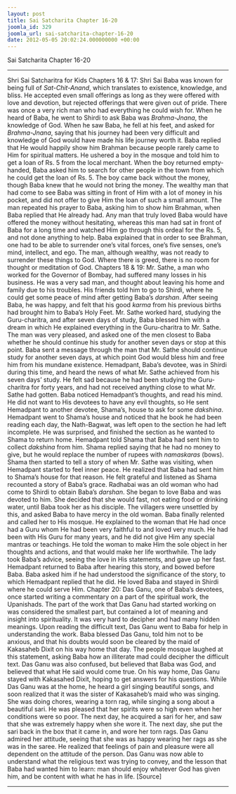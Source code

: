 ```yaml
---
layout: post
title: Sai Satcharita Chapter 16-20
joomla_id: 329
joomla_url: sai-satcharita-chapter-16-20
date: 2012-05-05 20:02:24.000000000 +00:00
---
```

Sai Satcharita Chapter 16-20
* * *
Shri Sai Satcharitra for Kids
Chapters 16 & 17:
Shri Sai Baba was known for being full of _Sat-Chit-Anand_, which translates to existence, knowledge, and bliss. He accepted even small offerings as long as they were offered with love and devotion, but rejected offerings that were given out of pride. There was once a very rich man who had everything he could wish for. When he heard of Baba, he went to Shirdi to ask Baba was _Brahma-Jnana_, the knowledge of God. When he saw Baba, he fell at his feet, and asked for _Brahma-Jnana_, saying that his journey had been very difficult and knowledge of God would have made his life journey worth it. Baba replied that He would happily show him Brahman because people rarely came to Him for spiritual matters. He ushered a boy in the mosque and told him to get a loan of Rs. 5 from the local merchant. When the boy returned empty-handed, Baba asked him to search for other people in the town from which he could get the loan of Rs. 5. The boy came back without the money, though Baba knew that he would not bring the money. The wealthy man that had come to see Baba was sitting in front of Him with a lot of money in his pocket, and did not offer to give Him the loan of such a small amount. The man repeated his prayer to Baba, asking him to show him Brahman, when Baba replied that He already had. Any man that truly loved Baba would have offered the money without hesitating, whereas this man had sat in front of Baba for a long time and watched Him go through this ordeal for the Rs. 5, and not done anything to help. Baba explained that in order to see Brahman, one had to be able to surrender one’s vital forces, one’s five senses, one’s mind, intellect, and ego. The man, although wealthy, was not ready to surrender these things to God. Where there is greed, there is no room for thought or meditation of God.
Chapters 18 & 19:
Mr. Sathe, a man who worked for the Governor of Bombay, had suffered many losses in his business. He was a very sad man, and thought about leaving his home and family due to his troubles. His friends told him to go to Shirdi, where he could get some peace of mind after getting Baba’s _darshan_. After seeing Baba, he was happy, and felt that his good _karma_ from his previous births had brought him to Baba’s Holy Feet. Mr. Sathe worked hard, studying the Guru-charitra, and after seven days of study, Baba blessed him with a dream in which He explained everything in the Guru-charitra to Mr. Sathe. The man was very pleased, and asked one of the men closest to Baba whether he should continue his study for another seven days or stop at this point. Baba sent a message through the man that Mr. Sathe should continue study for another seven days, at which point God would bless him and free him from his mundane existence.
Hemadpant, Baba’s devotee, was in Shirdi during this time, and heard the news of what Mr. Sathe achieved from his seven days’ study. He felt sad because he had been studying the Guru-charitra for forty years, and had not received anything close to what Mr. Sathe had gotten. Baba noticed Hemadpant’s thoughts, and read his mind. He did not want to His devotees to have any evil thoughts, so He sent Hemadpant to another devotee, Shama’s, house to ask for some _dakshina_. Hemadpant went to Shama’s house and noticed that he book he had been reading each day, the Nath-Bagwat, was left open to the section he had left incomplete. He was surprised, and finished the section as he wanted to Shama to return home. Hemadpant told Shama that Baba had sent him to collect _dakshina_ from him. Shama replied saying that he had no money to give, but he would replace the number of rupees with _namaskaras_ (bows). Shama then started to tell a story of when Mr. Sathe was visiting, when Hemadpant started to feel inner peace. He realized that Baba had sent him to Shama’s house for that reason. He felt grateful and listened as Shama recounted a story of Baba’s grace.
Radhabai was an old woman who had come to Shirdi to obtain Baba’s _darshan_. She began to love Baba and was devoted to him. She decided that she would fast, not eating food or drinking water, until Baba took her as his disciple. The villagers were unsettled by this, and asked Baba to have mercy in the old woman. Baba finally relented and called her to His mosque. He explained to the woman that He had once had a Guru whom He had been very faithful to and loved very much. He had been with His Guru for many years, and he did not give Him any special mantras or teachings. He told the woman to make Him the sole object in her thoughts and actions, and that would make her life worthwhile. The lady took Baba’s advice, seeing the love in His statements, and gave up her fast.
Hemadpant returned to Baba after hearing this story, and bowed before Baba. Baba asked him if he had understood the significance of the story, to which Hemadpant replied that he did. He loved Baba and stayed in Shirdi where he could serve Him.
Chapter 20:
Das Ganu, one of Baba’s devotees, once started writing a commentary on a part of the spiritual work, the Upanishads. The part of the work that Das Ganu had started working on was considered the smallest part, but contained a lot of meaning and insight into spirituality. It was very hard to decipher and had many hidden meanings. Upon reading the difficult text, Das Ganu went to Baba for help in understanding the work. Baba blessed Das Ganu, told him not to be anxious, and that his doubts would soon be cleared by the maid of Kakasaheb Dixit on his way home that day. The people mosque laughed at this statement, asking Baba how an illiterate mad could decipher the difficult text. Das Ganu was also confused, but believed that Baba was God, and believed that what He said would come true. On his way home, Das Ganu stayed with Kakasahed Dixit, hoping to get answers for his questions. While Das Ganu was at the home, he heard a girl singing beautiful songs, and soon realized that it was the sister of Kakasaheb’s maid who was singing. She was doing chores, wearing a torn rag, while singing a song about a beautiful sari. He was pleased that her spirits were so high even when her conditions were so poor. The next day, he acquired a sari for her, and saw that she was extremely happy when she wore it. The next day, she put the sari back in the box that it came in, and wore her torn rags. Das Ganu admired her attitude, seeing that she was as happy wearing her rags as she was in the saree. He realized that feelings of pain and pleasure were all dependent on the attitude of the person. Das Ganu was now able to understand what the religious text was trying to convey, and the lesson that Baba had wanted him to learn: man should enjoy whatever God has given him, and be content with what he has in life.
[Source]
* * *
